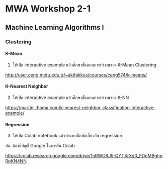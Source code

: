 # MWA Workshop 2-1
## Machine Learning Algorithms I

### Clustering

#### K-Mean

1. ให้เปิด interactive example แล้วศึกษาขั้นตอนการทำงานของ K-Mean Clustering

http://user.ceng.metu.edu.tr/~akifakkus/courses/ceng574/k-means/


#### K-Nearest Neighbor

2. ให้เปิด interactive example แล้วศึกษาขั้นตอนการทำงานของ K-NN

https://martin-thoma.com/k-nearest-neighbor-classification-interactive-example/


#### Regression

3. ให้เปิด Colab notebook แล้วทำแบบฝึกหัดเกี่ยวกับ regression

ปล. ต้องมีบัญชี Google ในการรัน Colab

https://colab.research.google.com/drive/1nRWORJ5rQYTXrXd0_FDoMBghpRpKN4NN

